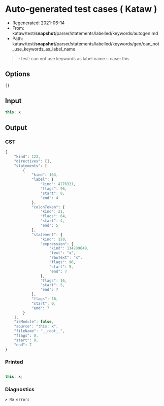 # Auto-generated test cases ( Kataw )
- Regenerated: 2021-06-14
- From: kataw/test/__snapshot__/parser/statements/labelled/keywords/autogen.md
- Path: kataw/test/__snapshot__/parser/statements/labelled/keywords/gen/can_not_use_keywords_as_label_name
> :: test: can not use keywords as label name
> :: case: this
## Options

`````js
{}
`````
## Input

`````js
this: x
`````
## Output

### CST

```javascript
{
    "kind": 122,
    "directives": [],
    "statements": [
        {
            "kind": 163,
            "label": {
                "kind": 4276321,
                "flags": 96,
                "start": 0,
                "end": 4
            },
            "colonToken": {
                "kind": 21,
                "flags": 64,
                "start": 4,
                "end": 5
            },
            "statement": {
                "kind": 120,
                "expression": {
                    "kind": 134299649,
                    "text": "x",
                    "rawText": "x",
                    "flags": 96,
                    "start": 5,
                    "end": 7
                },
                "flags": 16,
                "start": 5,
                "end": 7
            },
            "flags": 16,
            "start": 0,
            "end": 7
        }
    ],
    "isModule": false,
    "source": "this: x",
    "fileName": "__root__",
    "flags": 0,
    "start": 0,
    "end": 7
}
```

### Printed

```javascript

this: x;
```

### Diagnostics

```javascript
✔ No errors
```

